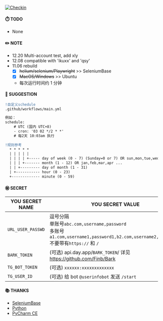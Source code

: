 [![Checkin](https://github.com/mybdye/A-checkin-reCAPTCHA/actions/workflows/main.yml/badge.svg)](https://github.com/mybdye/A-checkin-reCAPTCHA/actions/workflows/main.yml)
#### ⏱️ TODO
  - None

#### ✏️ NOTE
- 12.20 Multi-account test, add xly
- 12.08 compatible with 'ikuxx' and 'qsy'
- 11.06 rebuild
  - [x] ~~helium/selenium/Playwright~~ >> SeleniumBase
  - [x] ~~MacOS/Windows~~ >> Ubuntu
  * 每次运行时间约 1 分钟

#### 🌟️ SUGGESTION
```diff
!自定义schedule
.github/workflows/main.yml

例如：
schedule:
    # UTC (国内 UTC+8)
    - cron: '03 02 */2 * *'   
    # 每2天 10:03am 执行
    
!规则参考
  * * * * *
  | | | | |
  | | | | +----- day of week (0 - 7) (Sunday=0 or 7) OR sun,mon,tue,wed,thu,fri,sat
  | | | +------- month (1 - 12) OR jan,feb,mar,apr ...
  | | +--------- day of month (1 - 31)
  | +----------- hour (0 - 23)
  +------------- minute (0 - 59)
```

#### ㊙️ SECRET
  |YOU SECRET NAME|YOU SECRET VALUE|
  |-----|--|
  |`URL_USER_PASSWD`|逗号分隔<br>单账号`abc.com,username,password`<br>多账号`a1.com,username1,password1,b2.com,username2,password2`<br>不要带有`https://` 和 `/` |
  |`BARK_TOKEN`|(可选) api.day.app/`BARK_TOKEN`/ 详见 https://github.com/Finb/Bark|
  |`TG_BOT_TOKEN`|(可选) `xxxxxx:xxxxxxxxxxxxx`|
  |`TG_USER_ID`|(可选) 给 bot `@userinfobot` 发送 `/start`|

#### 📚 THANKS
- [SeleniumBase](https://github.com/seleniumbase)
- [Python](https://www.python.org/)
- [PyCharm CE](https://www.jetbrains.com/pycharm/)
